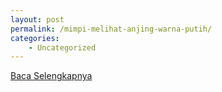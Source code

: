 ```yaml
---
layout: post
permalink: /mimpi-melihat-anjing-warna-putih/
categories:
    - Uncategorized
---
```


[Baca Selengkapnya](/01)